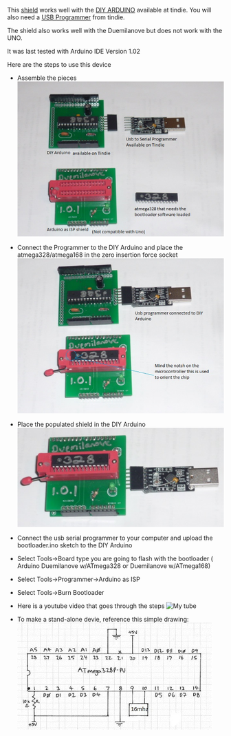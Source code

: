 This [shield](https://www.tindie.com/shops/Paulware/bootloader-shield/) works well with the [DIY ARDUINO](https://www.tindie.com/shops/Paulware/diy-arduino/) available at tindie.
You will also need a [USB Programmer](https://www.tindie.com/shops/Paulware/usb-to-serial-programmer/) from tindie. 

The shield also works well with the Duemilanove but does not work with the UNO.

It was last tested with Arduino IDE Version 1.02

Here are the steps to use this device 
  * Assemble the pieces
![My image](https://github.com/Paulware/BootLoaderShield/raw/master/images/RequiredParts.jpg)

  * Connect the Programmer to the DIY Arduino and place the atmega328/atmega168 in the zero insertion force socket
![My image](https://github.com/Paulware/BootLoaderShield/raw/master/images/AlmostReady.jpg)

  * Place the populated shield in the DIY Arduino
![My image](https://github.com/Paulware/BootLoaderShield/raw/master/images/ReadyToRun.jpg)

  * Connect the usb serial programmer to your computer and upload the bootloader.ino sketch to the DIY Arduino
  
  * Select Tools->Board type you are going to flash with the bootloader ( Arduino Duemilanove w/ATmega328 or Duemilanove w/ATmega168)
  
  * Select Tools->Programmer->Arduino as ISP
  
  * Select Tools->Burn Bootloader

  * Here is a youtube video that goes through the steps 
  ![My tube](http://www.youtube.com/watch?v=82v-E5TkgYQ&feature=youtu.be)

  * To make a stand-alone devie, reference this simple drawing: 
  ![My drawing](https://github.com/Paulware/BootLoaderShield/raw/master/images/atmega328.jpg)

